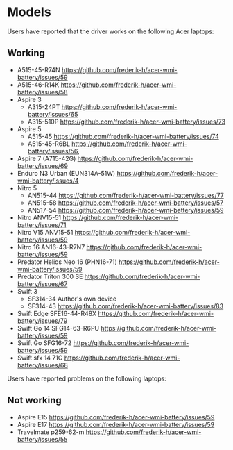 # Models

Users have reported that the driver works on the following Acer laptops:

## Working

- A515-45-R74N https://github.com/frederik-h/acer-wmi-battery/issues/59
- A515-46-R14K https://github.com/frederik-h/acer-wmi-battery/issues/58
- Aspire 3
  - A315-24PT https://github.com/frederik-h/acer-wmi-battery/issues/65
  - A315-510P https://github.com/frederik-h/acer-wmi-battery/issues/73
- Aspire 5
  - A515-45 https://github.com/frederik-h/acer-wmi-battery/issues/74
  - A515-45-R6BL https://github.com/frederik-h/acer-wmi-battery/issues/56,
- Aspire 7 (A715-42G) https://github.com/frederik-h/acer-wmi-battery/issues/69
- Enduro N3 Urban (EUN314A-51W) https://github.com/frederik-h/acer-wmi-battery/issues/4
- Nitro 5
  - AN515-44 https://github.com/frederik-h/acer-wmi-battery/issues/77
  - AN515-58 https://github.com/frederik-h/acer-wmi-battery/issues/57
  - AN517-54 https://github.com/frederik-h/acer-wmi-battery/issues/59
- Nitro ANV15-51 https://github.com/frederik-h/acer-wmi-battery/issues/71
- Nitro V15 ANV15-51 https://github.com/frederik-h/acer-wmi-battery/issues/59
- Nitro 16 AN16-43-R7N7 https://github.com/frederik-h/acer-wmi-battery/issues/59
- Predator Helios Neo 16 (PHN16-71) https://github.com/frederik-h/acer-wmi-battery/issues/59
- Predator Triton 300 SE https://github.com/frederik-h/acer-wmi-battery/issues/67
- Swift 3
  - SF314-34 Author's own device
  - SF314-43 https://github.com/frederik-h/acer-wmi-battery/issues/83
- Swift Edge SFE16-44-R48X https://github.com/frederik-h/acer-wmi-battery/issues/79
- Swift Go 14 SFG14-63-R6PU https://github.com/frederik-h/acer-wmi-battery/issues/59
- Swift Go SFG16-72 https://github.com/frederik-h/acer-wmi-battery/issues/59
- Swift sfx 14 71G https://github.com/frederik-h/acer-wmi-battery/issues/68

Users have reported problems on the following laptops:

## Not working

- Aspire E15 https://github.com/frederik-h/acer-wmi-battery/issues/59
- Aspire E17 https://github.com/frederik-h/acer-wmi-battery/issues/59
- Travelmate p259-62-m https://github.com/frederik-h/acer-wmi-battery/issues/55

